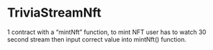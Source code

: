 # TriviaStreamNft

1 contract with a “mintNft” function,  to mint NFT user has to watch 30 second stream then input correct value into mintNft() function.

